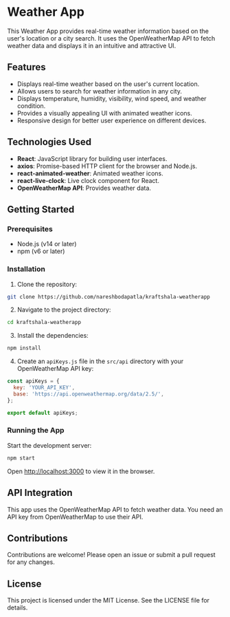 # Weather App

This Weather App provides real-time weather information based on the user's location or a city search. It uses the OpenWeatherMap API to fetch weather data and displays it in an intuitive and attractive UI.

## Features

- Displays real-time weather based on the user's current location.
- Allows users to search for weather information in any city.
- Displays temperature, humidity, visibility, wind speed, and weather condition.
- Provides a visually appealing UI with animated weather icons.
- Responsive design for better user experience on different devices.

## Technologies Used

- **React**: JavaScript library for building user interfaces.
- **axios**: Promise-based HTTP client for the browser and Node.js.
- **react-animated-weather**: Animated weather icons.
- **react-live-clock**: Live clock component for React.
- **OpenWeatherMap API**: Provides weather data.

## Getting Started

### Prerequisites

- Node.js (v14 or later)
- npm (v6 or later)

### Installation

1. Clone the repository:

```bash
git clone https://github.com/nareshbodapatla/kraftshala-weatherapp
```

2. Navigate to the project directory:

```bash
cd kraftshala-weatherapp
```

3. Install the dependencies:

```bash
npm install
```

4. Create an `apiKeys.js` file in the `src/api` directory with your OpenWeatherMap API key:

```js
const apiKeys = {
  key: 'YOUR_API_KEY',
  base: 'https://api.openweathermap.org/data/2.5/',
};

export default apiKeys;
```

### Running the App

Start the development server:

```bash
npm start
```

Open [http://localhost:3000](http://localhost:3000) to view it in the browser.

## API Integration

This app uses the OpenWeatherMap API to fetch weather data. You need an API key from OpenWeatherMap to use their API. 

## Contributions

Contributions are welcome! Please open an issue or submit a pull request for any changes.

## License

This project is licensed under the MIT License. See the LICENSE file for details.
